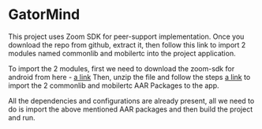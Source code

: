 # GatorMind

This project uses Zoom SDK for peer-support implementation. Once you download the repo from github, extract it, 
then follow this link to import 2 modules named commonlib and mobilertc into the project application.

To import the 2 modules, first we need to download the zoom-sdk for android from here - [a link](https://github.com/zoom/zoom-sdk-android/archive/master.zip)
Then, unzip the file and follow the steps [a link](https://marketplace.zoom.us/docs/sdk/native-sdks/android/getting-started/integration)
to import the 2 commonlib and mobilertc AAR Packages to the app.

All the dependencies and configurations are already present, all we need to do is import the above mentioned AAR packages and then build the project and run.


